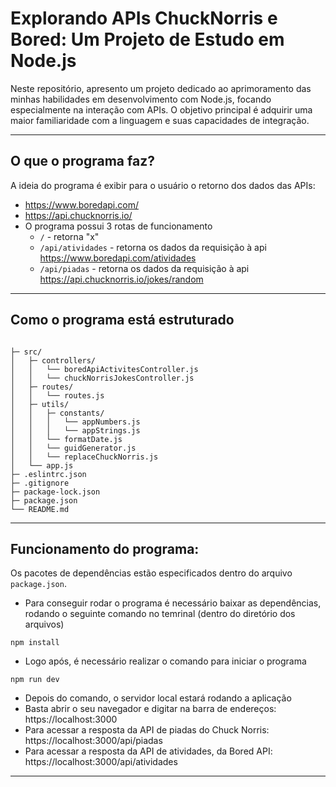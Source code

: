 # Explorando APIs ChuckNorris e Bored: Um Projeto de Estudo em Node.js
Neste repositório, apresento um projeto dedicado ao aprimoramento das minhas habilidades em desenvolvimento com Node.js, focando especialmente na interação com APIs. O objetivo principal é adquirir uma maior familiaridade com a linguagem e suas capacidades de integração.
***
## O que o programa faz?
A ideia do programa é exibir para o usuário o retorno dos dados das APIs:
  - https://www.boredapi.com/
  - https://api.chucknorris.io/
- O programa possui 3 rotas de funcionamento
  - `/` - retorna "x"
  - `/api/atividades` - retorna os dados da requisição à api https://www.boredapi.com/atividades
  - `/api/piadas` - retorna os dados da requisição à api https://api.chucknorris.io/jokes/random
***
## Como o programa está estruturado

```

├─ src/
│   ├─ controllers/
│   │   └── boredApiActivitesController.js
│   │   └── chuckNorrisJokesController.js
│   ├─ routes/
│   │   └── routes.js
│   ├─ utils/
│   │   ├─ constants/
│   │   │   └── appNumbers.js
│   │   │   └── appStrings.js
│   │   └── formatDate.js
│   │   └── guidGenerator.js
│   │   └── replaceChuckNorris.js
│   └── app.js
├─ .eslintrc.json
├─ .gitignore
├─ package-lock.json
├─ package.json
└── README.md

```
***
## Funcionamento do programa:
Os pacotes de dependências estão especificados dentro do arquivo `package.json`.
- Para conseguir rodar o programa é necessário baixar as dependências, rodando o seguinte comando no temrinal (dentro do diretório dos arquivos)

```
npm install
```

- Logo após, é necessário realizar o comando para iniciar o programa

```
npm run dev
```

- Depois do comando, o servidor local estará rodando a aplicação
- Basta abrir o seu navegador e digitar na barra de endereços: https://localhost:3000
- Para acessar a resposta da API de piadas do Chuck Norris: https://localhost:3000/api/piadas
- Para acessar a resposta da API de atividades, da Bored API: https://localhost:3000/api/atividades
***
